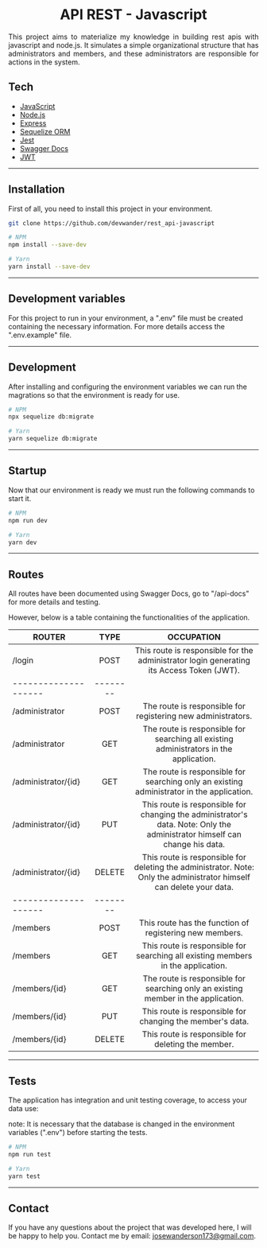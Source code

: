 <h1 align="center">API REST - Javascript</h1>

<p align="justify">
This project aims to materialize my knowledge in building rest apis with javascript and node.js. It simulates a simple organizational structure that has administrators and members, and these administrators are responsible for actions in the system.
</p>

## Tech

- <a href="https://www.javascript.com/" target="_blank">JavaScript</a>
- <a href="https://nodejs.org/en/" target="_blank">Node.js</a>
- <a href="https://expressjs.com" target="_blank">Express</a>
- <a href="https://sequelize.org/" target="_blank">Sequelize ORM</a>
- <a href="https://jestjs.io/" target="_blank">Jest</a>
- <a href="https://swagger.io/docs/" target="_blank">Swagger Docs</a>
- <a href="https://jwt.io/" target="_blank">JWT</a>

---

## Installation

First of all, you need to install this project in your environment.

```bash
git clone https://github.com/devwander/rest_api-javascript

# NPM
npm install --save-dev

# Yarn
yarn install --save-dev
```

---

## Development variables

For this project to run in your environment, a ".env" file must be created containing the necessary information. For more details access the ".env.example" file.

---

## Development

After installing and configuring the environment variables we can run the magrations so that the environment is ready for use.

```bash
# NPM
npx sequelize db:migrate

# Yarn
yarn sequelize db:migrate
```

---

## Startup

Now that our environment is ready we must run the following commands to start it.

```bash
# NPM
npm run dev

# Yarn
yarn dev
```

---

## Routes

All routes have been documented using Swagger Docs, go to "/api-docs" for more details and testing.

However, below is a table containing the functionalities of the application.

| ROUTER               |   TYPE   |                                                         OCCUPATION                                                         |
| -------------------- | :------: | :------------------------------------------------------------------------------------------------------------------------: |
| /login               |   POST   |                  This route is responsible for the administrator login generating its Access Token (JWT).                  |
| -------------------- | -------- |
| /administrator       |   POST   |                                The route is responsible for registering new administrators.                                |
| /administrator       |   GET    |                   The route is responsible for searching all existing administrators in the application.                   |
| /administrator/{id}  |   GET    |                 The route is responsible for searching only an existing administrator in the application.                  |
| /administrator/{id}  |   PUT    | This route is responsible for changing the administrator's data. Note: Only the administrator himself can change his data. |
| /administrator/{id}  |  DELETE  |    This route is responsible for deleting the administrator. Note: Only the administrator himself can delete your data.    |
| -------------------- | -------- |
| /members             |   POST   |                                  This route has the function of registering new members.                                   |
| /members             |   GET    |                      This route is responsible for searching all existing members in the application.                      |
| /members/{id}        |   GET    |                     The route is responsible for searching only an existing member in the application.                     |
| /members/{id}        |   PUT    |                                 This route is responsible for changing the member's data.                                  |
| /members/{id}        |  DELETE  |                                     This route is responsible for deleting the member.                                     |

---

## Tests

The application has integration and unit testing coverage, to access your data use:

note: It is necessary that the database is changed in the environment variables (".env") before starting the tests.

```bash
# NPM
npm run test

# Yarn
yarn test
```

---

## Contact

If you have any questions about the project that was developed here, I will be happy to help you. Contact me by email: josewanderson173@gmail.com.
